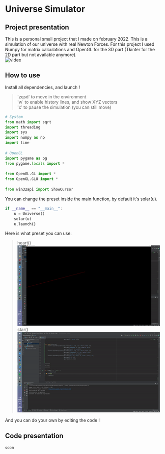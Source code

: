 # Universe Simulator  
## Project presentation  
This is a personal small project that I made on february 2022.
This is a simulation of our universe with real Newton Forces.
For this project I used Numpy for matrix calculations and OpenGL for the 3D part (Tkinter for the 2D part but not available anymore).  
![video](./img/vid1.gif)
## How to use  
Install all dependencies, and launch !  
> 'zqsd' to move in the environment  
> 'w' to enable history lines, and show XYZ vectors  
> 'x' to pause the simulation (you can still move)
````PYTHON
# System
from math import sqrt
import threading
import sys
import numpy as np
import time

# OpenGL
import pygame as pg
from pygame.locals import *

from OpenGL.GL import *
from OpenGL.GLU import *

from win32api import ShowCursor
````
You can change the preset inside the main function, by default it's solar(u).  
````PYTHON
if __name__ == "__main__":
    u = Universe()
    solar(u)
    u.launch()
````
Here is what preset you can use:
> heart()
![video](./img/heart.gif)  
> star()
![video](./img/star.gif)  

And you can do your own by editing the code !
## Code presentation
````PYTHON
soon
````
